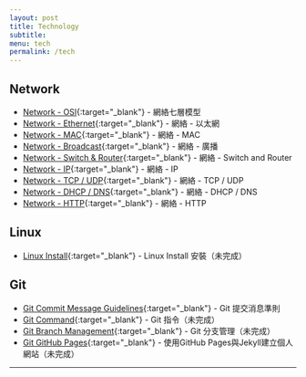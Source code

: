 ```yaml
---
layout: post
title: Technology
subtitle:
menu: tech
permalink: /tech
---
```


## Network

- [Network - OSI](http://www.hauchenglee.com/tech/2020/04/18/network-osi.html){:target="_blank"} - 網絡七層模型
- [Network - Ethernet](http://www.hauchenglee.com/tech/2020/04/19/network-ethernet.html){:target="_blank"} - 網絡 - 以太網
- [Network - MAC](http://www.hauchenglee.com/tech/2020/04/20/network-mac.html){:target="_blank"} - 網絡 - MAC
- [Network - Broadcast](http://www.hauchenglee.com/tech/2020/04/21/network-broadcast.html){:target="_blank"} - 網絡 - 廣播
- [Network - Switch & Router](http://www.hauchenglee.com/tech/2020/04/22/network-switch-router.html){:target="_blank"} - 網絡 - Switch and Router
- [Network - IP](http://www.hauchenglee.com/tech/2020/04/23/network-tcp-ip.html){:target="_blank"} - 網絡 - IP
- [Network - TCP / UDP](http://www.hauchenglee.com/tech/2020/04/24/network-tcp-ip.html){:target="_blank"} - 網絡 - TCP / UDP
- [Network - DHCP / DNS](http://www.hauchenglee.com/tech/2020/04/25/network-dhcp-dns.html){:target="_blank"} - 網絡 - DHCP / DNS
- [Network - HTTP](http://www.hauchenglee.com/tech/2020/04/26/network-http.html){:target="_blank"} - 網絡 - HTTP

## Linux

- [Linux Install](){:target="_blank"} - Linux Install 安裝（未完成）

## Git

- [Git Commit Message Guidelines](http://www.hauchenglee.com/tech/2019/12/25/git-commit-msg-guidelines.html){:target="_blank"} - Git 提交消息準則
- [Git Command](){:target="_blank"} - Git 指令（未完成）
- [Git Branch Management](){:target="_blank"} - Git 分支管理（未完成）
- [Git GitHub Pages](){:target="_blank"} - 使用GitHub Pages與Jekyll建立個人網站（未完成）

---